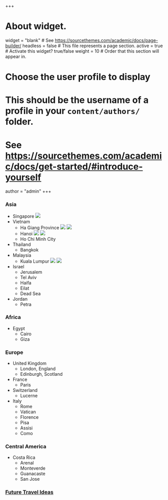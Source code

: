 +++
# About widget.
widget = "blank"  # See https://sourcethemes.com/academic/docs/page-builder/
headless = false  # This file represents a page section.
active = true  # Activate this widget? true/false
weight = 10  # Order that this section will appear in.

# Choose the user profile to display
# This should be the username of a profile in your `content/authors/` folder.
# See https://sourcethemes.com/academic/docs/get-started/#introduce-yourself
author = "admin"
+++

### Asia

* Singapore
    ![](/img/Singapore1.JPG)
* Vietnam
    - Ha Giang Province
    ![](/img/HaGiang1.JPG)
    ![](/img/HaGiang2.JPG)
    - Hanoi
    ![](/img/Hanoi1.JPG)
    ![](/img/Hanoi2.JPG)
    - Ho Chi Minh City
* Thailand
    - Bangkok
* Malaysia
    - Kuala Lumpur
    ![](/img/KL1.JPG)
    ![](/img/KL2.JPG)
* Israel
    - Jerusalem
    - Tel Aviv
    - Haifa
    - Eilat
    - Dead Sea
* Jordan
    - Petra

### Africa

* Egypt
    - Cairo
    - Giza

### Europe

* United Kingdom
    - London, England
    - Edinburgh, Scotland
* France
    - Paris
* Switzerland
    - Lucerne
* Italy
    - Rome
    - Vatican
    - Florence
    - Pisa
    - Assisi
    - Como

### Central America

* Costa Rica
    - Arenal
    - Monteverde
    - Guanacaste
    - San Jose

### [Future Travel Ideas](/travel_plans_world/)

